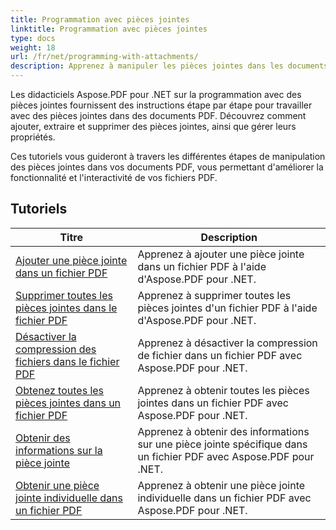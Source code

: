 ```yaml
---
title: Programmation avec pièces jointes
linktitle: Programmation avec pièces jointes
type: docs
weight: 18
url: /fr/net/programming-with-attachments/
description: Apprenez à manipuler les pièces jointes dans les documents PDF, notamment en les ajoutant, en les extrayant et en les supprimant, afin d'améliorer la fonctionnalité des fichiers PDF.
---
```

Les didacticiels Aspose.PDF pour .NET sur la programmation avec des pièces jointes fournissent des instructions étape par étape pour travailler avec des pièces jointes dans des documents PDF. Découvrez comment ajouter, extraire et supprimer des pièces jointes, ainsi que gérer leurs propriétés.

Ces tutoriels vous guideront à travers les différentes étapes de manipulation des pièces jointes dans vos documents PDF, vous permettant d'améliorer la fonctionnalité et l'interactivité de vos fichiers PDF.

## Tutoriels
| Titre | Description |
| --- | --- | 
| [Ajouter une pièce jointe dans un fichier PDF](./add-attachment/) | Apprenez à ajouter une pièce jointe dans un fichier PDF à l'aide d'Aspose.PDF pour .NET.  |  
| [Supprimer toutes les pièces jointes dans le fichier PDF](./delete-all-attachments/) | Apprenez à supprimer toutes les pièces jointes d'un fichier PDF à l'aide d'Aspose.PDF pour .NET.  |  
| [Désactiver la compression des fichiers dans le fichier PDF](./disable-files-compression/) | Apprenez à désactiver la compression de fichier dans un fichier PDF avec Aspose.PDF pour .NET.  |  
| [Obtenez toutes les pièces jointes dans un fichier PDF](./get-all-the-attachments/) | Apprenez à obtenir toutes les pièces jointes dans un fichier PDF avec Aspose.PDF pour .NET.  |  
| [Obtenir des informations sur la pièce jointe](./get-attachment-info/) | Apprenez à obtenir des informations sur une pièce jointe spécifique dans un fichier PDF avec Aspose.PDF pour .NET. |  
| [Obtenir une pièce jointe individuelle dans un fichier PDF](./get-individual-attachment/) | Apprenez à obtenir une pièce jointe individuelle dans un fichier PDF avec Aspose.PDF pour .NET.  |  